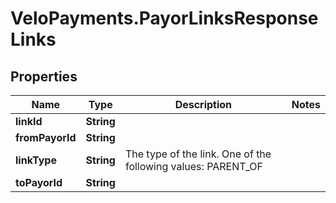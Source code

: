 # VeloPayments.PayorLinksResponseLinks

## Properties

Name | Type | Description | Notes
------------ | ------------- | ------------- | -------------
**linkId** | **String** |  | 
**fromPayorId** | **String** |  | 
**linkType** | **String** | The type of the link. One of the following values: PARENT_OF | 
**toPayorId** | **String** |  | 


